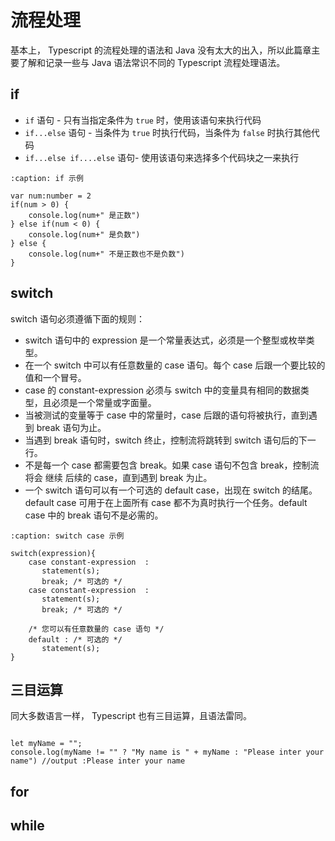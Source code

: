# 流程处理

基本上， Typescript 的流程处理的语法和 Java 没有太大的出入，所以此篇章主要了解和记录一些与 Java 语法常识不同的 Typescript 流程处理语法。


## if

* `if` 语句 - 只有当指定条件为 `true` 时，使用该语句来执行代码
* `if...else` 语句 - 当条件为 `true` 时执行代码，当条件为 `false` 时执行其他代码
* `if...else if....else` 语句- 使用该语句来选择多个代码块之一来执行

```{code-block} ts
:caption: if 示例

var num:number = 2 
if(num > 0) { 
    console.log(num+" 是正数") 
} else if(num < 0) { 
    console.log(num+" 是负数") 
} else { 
    console.log(num+" 不是正数也不是负数") 
}
```

## switch

switch 语句必须遵循下面的规则：

* switch 语句中的 expression 是一个常量表达式，必须是一个整型或枚举类型。
* 在一个 switch 中可以有任意数量的 case 语句。每个 case 后跟一个要比较的值和一个冒号。
* case 的 constant-expression 必须与 switch 中的变量具有相同的数据类型，且必须是一个常量或字面量。
* 当被测试的变量等于 case 中的常量时，case 后跟的语句将被执行，直到遇到 break 语句为止。
* 当遇到 break 语句时，switch 终止，控制流将跳转到 switch 语句后的下一行。
* 不是每一个 case 都需要包含 break。如果 case 语句不包含 break，控制流将会 继续 后续的 case，直到遇到 break 为止。
* 一个 switch 语句可以有一个可选的 default case，出现在 switch 的结尾。default case 可用于在上面所有 case 都不为真时执行一个任务。default case 中的 break 语句不是必需的。

```{code-block} ts
:caption: switch case 示例

switch(expression){
    case constant-expression  :
       statement(s);
       break; /* 可选的 */
    case constant-expression  :
       statement(s);
       break; /* 可选的 */
  
    /* 您可以有任意数量的 case 语句 */
    default : /* 可选的 */
       statement(s);
}
```

## 三目运算

同大多数语言一样， Typescript 也有三目运算，且语法雷同。

```{code-block} ts

let myName = "";
console.log(myName != "" ? "My name is " + myName : "Please inter your name") //output :Please inter your name
```


## for


## while



